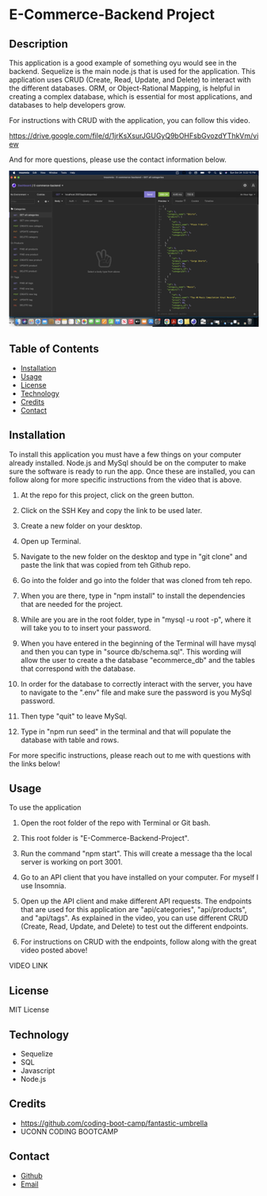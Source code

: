 # E-Commerce-Backend Project

## Description
This application is a good example of something oyu would see in the backend. Sequelize is the main node.js that is used for the application. This application uses CRUD (Create, Read, Update, and Delete) to interact with the different databases. ORM, or Object-Rational Mapping, is helpful in creating a complex database, which is essential for most applications, and databases to help developers grow. 

For instructions with CRUD with the application, you can follow this video.

https://drive.google.com/file/d/1jrKsXsurJGUGyQ9bOHFsbGvozdYThkVm/view

And for more questions, please use the contact information below. 

![image](./assets/images/Insomnia.jpg)

## Table of Contents

* [Installation](#installation)
* [Usage](#usage)
* [License](#license)
* [Technology](#technology)
* [Credits](#credits)
* [Contact](#contact)

## Installation

To install this application you must have a few things on your computer already installed. Node.js and MySql should be on the computer to make sure the software is ready to run the app. Once these are installed, you can follow along for more specific instructions from the video that is above.

1. At the repo for this project, click on the green button. 

2. Click on the SSH Key and copy the link to be used later. 

3. Create a new folder on your desktop.

4. Open up Terminal.

5. Navigate to the new folder on the desktop and type in "git clone" and paste the link that was copied from teh Github repo.

6. Go into the folder and go into the folder that was cloned from teh repo.

7. When you are there, type in "npm install" to install the dependencies that are needed for the project. 

8. While are you are in the root folder, type in "mysql -u root -p", where it will take you to to insert your password. 

9. When you have entered in the beginning of the Terminal will have mysql and then you can type in "source db/schema.sql". This wording will allow the user to create a the database "ecommerce_db" and the tables that correspond with the database. 

9. In order for the database to correctly interact with the server, you have to navigate to the ".env" file and make sure the password is you MySql password. 

10. Then type "quit" to leave MySql. 

11. Type in "npm run seed" in the terminal and that will populate the database with table and rows. 

For more specific instructions, please reach out to me with questions with the links below!

## Usage

To use the application

1. Open the root folder of the repo with Terminal or Git bash. 

2. This root folder is "E-Commerce-Backend-Project". 

3. Run the command "npm start". This will create a message tha the local server is working on port 3001. 

4. Go to an API client that you have installed on your computer. For myself I use Insomnia. 

5. Open up the API client and make different API requests. The endpoints that are used for this application are "api/categories", "api/products", and "api/tags". As explained in the video, you can use different CRUD (Create, Read, Update, and Delete) to test out the different endpoints. 

6. For instructions on CRUD with the endpoints, follow along with the great video posted above!

VIDEO LINK

## License

MIT License 

## Technology

* Sequelize
* SQL
* Javascript
* Node.js

## Credits

* https://github.com/coding-boot-camp/fantastic-umbrella
* UCONN CODING BOOTCAMP

## Contact

- [Github](https://github.com/smurphy7326)
- [Email](mailto:smurphy7326@gmail.com)


